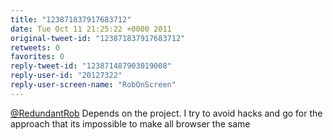 ```yaml
---
title: "123871837917683712"
date: Tue Oct 11 21:25:22 +0000 2011
original-tweet-id: "123871837917683712"
retweets: 0
favorites: 0
reply-tweet-id: "123871487903019008"
reply-user-id: "20127322"
reply-user-screen-name: "RobOnScreen"
---
```

<a href="https://twitter.com/RedundantRob">@RedundantRob</a> Depends on the project. I try to avoid hacks and go for the approach that its impossible to make all browser the same

